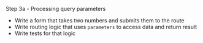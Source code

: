 Step 3a - Processing query parameters

 * Write a form that takes two numbers and submits them to the route
 * Write routing logic that uses `parameters` to access data and return result
 * Write tests for that logic
